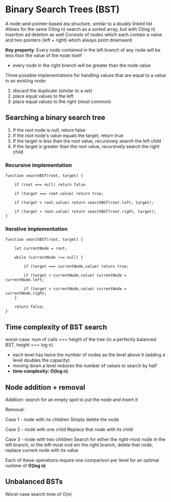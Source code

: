 # Binary Search Trees (BST)

A node-and-pointer-based ata structure, similar to a doubly linked list
Allows for the same O(log n) search as a sorted array, but with O(log n) insertion ad deletion as well
Consists of nodes which each contain a value and two pointers (left + right) which always point downward

**Key property**: Every node contained in the left branch of any node will be less than the value of the node itself

- every node in the right branch will be greater than the node value

Three possible implementations for handling values that are equal to a value in an existing node:

1. discard the duplicate (similar to a set)
2. place equal values to the left
3. place equal values to the right (most common)

## Searching a binary search tree

1. If the root node is null, return false
2. If the root node's value equals the target, return true
3. If the target is less than the root value, recursively search the left child
4. If the target is greater than the root value, recursively search the right child

### Recursive implementation

```
function searchBST(root, target) {

    if (root === null) return false

    if (target === root.value) return true;

    if (target < root.value) return searchBST(root.left, target);

    if (target > root.value) return searchBST(root.right, target);
}
```

### Iterative implementation

```
function searchBST(root, target) {

    let currentNode = root;

    while (currentNode !== null) {

        if (target === currentNode.value) return true;

        if (target < currentNode.value) currentNode = currentNode.left;

        if (target > currentNode.value) currentNode = currentNode.right;
    }

    return false;
}
```

## Time complexity of BST search

worst-case: num of calls === height of the tree (in a perfectly balanced BST, height === log n)

- each level has twice the number of nodes as the level above it (adding a level doubles the capacity)
- moving down a level reduces the number of values to search by half
- **time complexity: O(log n)**

## Node addition + removal

Addition: search for an empty spot to put the node and insert it

Removal:

Case 1 - node with no children
Simply delete the node

Case 2 - node with one child
Replace that node with its child

Case 3 - node with two children
Search for either the right-most node in the left branch, or the left-most nod ein the right branch, delete that node, replace current node with its value

Each of these operations require one comparison per level for an optimal runtime of **O(log n)**

## Unbalanced BSTs

Worst-case search time of O(n)
